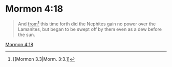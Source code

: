 # Mormon 4:18

> And <u>from</u>[^a] this time forth did the Nephites gain no power over the Lamanites, but began to be swept off by them even as a dew before the sun.

[Mormon 4:18](https://www.churchofjesuschrist.org/study/scriptures/bofm/morm/4?lang=eng&id=p18#p18)


[^a]: [[Mormon 3.3|Morm. 3:3.]]
